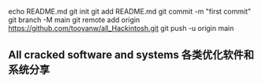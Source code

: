 echo README.md
git init
git add README.md
git commit -m "first commit"
git branch -M main
git remote add origin https://github.com/tooyanw/all_Hackintosh.git
git push -u origin main
## All cracked software and systems 各类优化软件和系统分享
